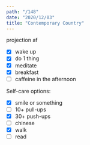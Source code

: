 ```yaml
---
path: "/148"
date: "2020/12/03"
title: "Contemporary Country"
---
```


projection af

- [x] wake up
- [x] do 1 thing
- [x] meditate
- [x] breakfast
- [ ] caffeine in the afternoon

Self-care options:
- [x] smile or something
- [ ] 10+ pull-ups
- [x] 30+ push-ups
- [ ] chinese
- [x] walk
- [ ] read
